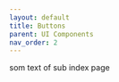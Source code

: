 ```yaml
---
layout: default
title: Buttons
parent: UI Components
nav_order: 2
---
```


som text of sub index page
